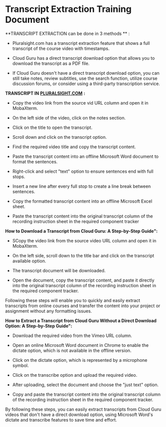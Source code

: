 # Transcript Extraction Training Document

**TRANSCRIPT EXTRACTION can be done in 3 methods ** :

* Pluralsight.com has a transcript extraction feature that shows a full transcript of the course video with timestamps.

* Cloud Guru has a direct transcript download option that allows you to download the transcript as a PDF file.

* If Cloud Guru doesn't have a direct transcript download option, you can still take notes, review subtitles, use the search function, utilize course discussion forums, or consider using a third-party transcription service.

**TRANSCRIPT IN** [**PLURALSIGHT.COM**](http://pluralsight.com/ "http://PLURALSIGHT.COM") **:**

* Copy the video link from the source vid URL column and open it in MobaXterm.

* On the left side of the video, click on the notes section.

* Click on the title to open the transcript.

* Scroll down and click on the transcript option.

* Find the required video title and copy the transcript content.

* Paste the transcript content into an offline Microsoft Word document to format the sentences.

* Right-click and select "text" option to ensure sentences end with full stops.

* Insert a new line after every full stop to create a line break between sentences.

* Copy the formatted transcript content into an offline Microsoft Excel sheet.

* Paste the transcript content into the original transcript column of the recording instruction sheet in the required component tracker


**How to Download a Transcript from Cloud Guru: A Step-by-Step Guide":**

* SCopy the video link from the source video URL column and open it in MobaXterm.

* On the left side, scroll down to the title bar and click on the transcript available option.

* The transcript document will be downloaded.

* Open the document, copy the transcript content, and paste it directly into the original transcript column of the recording instruction sheet in the required component tracker.
 
Following these steps will enable you to quickly and easily extract transcripts from online courses and transfer the content into your project or assignment without any formatting issues.

**How to Extract a Transcript from Cloud Guru Without a Direct Download Option: A Step-by-Step Guide":**

* Download the required video from the Vimeo URL column.

* Open an online Microsoft Word document in Chrome to enable the dictate option, which is not available in the offline version.

* Click on the dictate option, which is represented by a microphone symbol.

* Click on the transcribe option and upload the required video.

* After uploading, select the document and choose the "just text" option.

* Copy and paste the transcript content into the original transcript column of the recording instruction sheet in the required component tracker.

By following these steps, you can easily extract transcripts from Cloud Guru videos that don't have a direct download option, using Microsoft Word's dictate and transcribe features to save time and effort.
